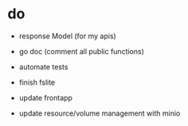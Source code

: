# do
- response Model (for my apis)

- go doc  (comment all public functions)

- automate tests

- finish fslite

- update frontapp

- update resource/volume management with minio

